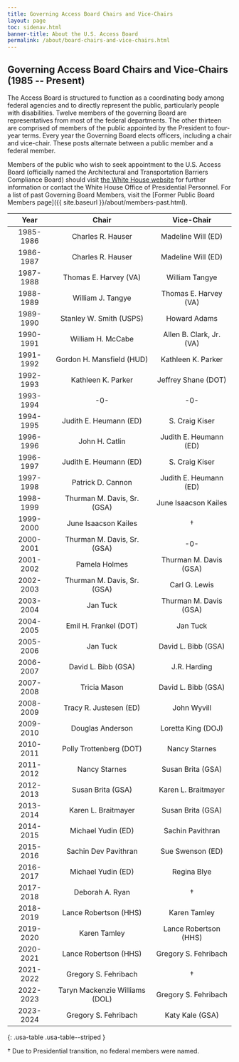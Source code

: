 ```yaml
---
title: Governing Access Board Chairs and Vice-Chairs 
layout: page
toc: sidenav.html
banner-title: About the U.S. Access Board
permalink: /about/board-chairs-and-vice-chairs.html
---
```


## Governing Access Board Chairs and Vice-Chairs (1985 -- Present)

The Access Board is structured to function as a coordinating body among federal agencies and to directly represent the public, particularly people with disabilities. Twelve members of the governing Board are representatives from most of the federal departments. The other thirteen are comprised of members of the public appointed by the President to four-year terms. Every year the Governing Board elects officers, including a chair and vice-chair. These posts alternate between a public member and a federal member.

Members of the public who wish to seek appointment to the U.S. Access Board (officially named the Architectural and Transportation Barriers Compliance Board) should visit [the White House website](https://www.whitehouse.gov/get-involved/join-us/) for further information or contact the White House Office of Presidential Personnel. For a list of past Governing Board Members, visit the [Former Public Board Members page]({{ site.baseurl }}/about/members-past.html).


| Year | Chair | Vice-Chair |
| :---:   | :---: | :---: | 
| 1985-1986 | Charles R. Hauser | Madeline Will (ED) |
| 1986-1987 | Charles R. Hauser | Madeline Will (ED) |
| 1987-1988 | Thomas E. Harvey (VA) | William Tangye |
| 1988-1989 | William J. Tangye | Thomas E. Harvey (VA)  |
| 1989-1990 | Stanley W. Smith (USPS) | Howard Adams |
| 1990-1991 | William H. McCabe | Allen B. Clark, Jr. (VA) |
| 1991-1992 | Gordon H. Mansfield (HUD) | Kathleen K. Parker |
| 1992-1993 | Kathleen K. Parker | Jeffrey Shane (DOT) |
| 1993-1994 | -0- | -0- |
| 1994-1995 | Judith E. Heumann (ED) | S. Craig Kiser |
| 1996-1996 | John H. Catlin | Judith E. Heumann (ED) |
| 1996-1997 | Judith E. Heumann (ED) | S. Craig Kiser |
| 1997-1998 | Patrick D. Cannon | Judith E. Heumann (ED) |
| 1998-1999 | Thurman M. Davis, Sr. (GSA) | June Isaacson Kailes |
| 1999-2000 | June Isaacson Kailes | † |
| 2000-2001 | Thurman M. Davis, Sr. (GSA) | -0- |
| 2001-2002 | Pamela Holmes | Thurman M. Davis (GSA) |
| 2002-2003 | Thurman M. Davis, Sr. (GSA) | Carl G. Lewis |
| 2003-2004 | Jan Tuck | Thurman M. Davis (GSA) |
| 2004-2005 | Emil H. Frankel (DOT) | Jan Tuck |
| 2005-2006 | Jan Tuck | David L. Bibb (GSA) |
| 2006-2007 | David L. Bibb (GSA) | J.R. Harding |
| 2007-2008 | Tricia Mason | David L. Bibb (GSA) |
| 2008-2009 | Tracy R. Justesen (ED) | John Wyvill |
| 2009-2010 | Douglas Anderson | Loretta King (DOJ) |
| 2010-2011 | Polly Trottenberg (DOT) | Nancy Starnes |
| 2011-2012 | Nancy Starnes | Susan Brita (GSA) |
| 2012-2013 | Susan Brita (GSA) | Karen L. Braitmayer |
| 2013-2014 | Karen L. Braitmayer | Susan Brita (GSA) |
| 2014-2015 | Michael Yudin (ED) | Sachin Pavithran |
| 2015-2016 | Sachin Dev Pavithran | Sue Swenson (ED) |
| 2016-2017 | Michael Yudin (ED) | Regina Blye |
| 2017-2018 | Deborah A. Ryan | † |
| 2018-2019 | Lance Robertson (HHS) | Karen Tamley |
| 2019-2020 | Karen Tamley | Lance Robertson (HHS) |
| 2020-2021 | Lance Robertson (HHS) | Gregory S. Fehribach |
| 2021-2022 | Gregory S. Fehribach | † |
| 2022-2023 | Taryn Mackenzie Williams (DOL) | Gregory S. Fehribach |
| 2023-2024 | Gregory S. Fehribach | Katy Kale (GSA) | 
{: .usa-table .usa-table--striped }

† Due to Presidential transition, no federal members were named.
